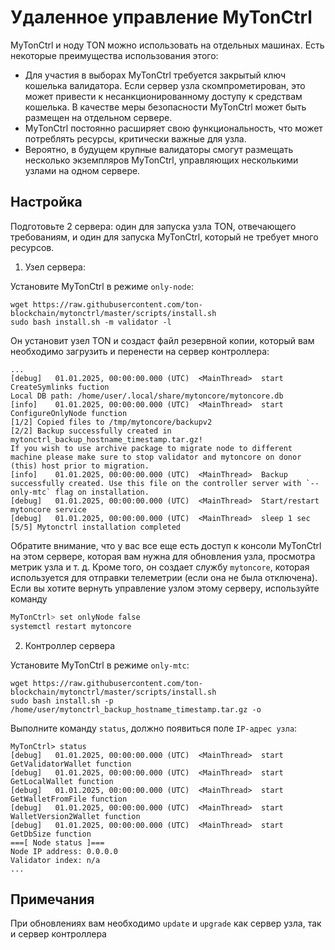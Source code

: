 # Удаленное управление MyTonCtrl

MyTonCtrl и ноду TON можно использовать на отдельных машинах. Есть некоторые преимущества использования этого:

- Для участия в выборах MyTonCtrl требуется закрытый ключ кошелька валидатора. Если сервер узла скомпрометирован, это может привести к несанкционированному доступу к средствам кошелька. В качестве меры безопасности MyTonCtrl может быть размещен на отдельном сервере.
- MyTonCtrl постоянно расширяет свою функциональность, что может потреблять ресурсы, критически важные для узла.
- Вероятно, в будущем крупные валидаторы смогут размещать несколько экземпляров MyTonCtrl, управляющих несколькими узлами на одном сервере.

## Настройка

Подготовьте 2 сервера: один для запуска узла TON, отвечающего требованиям, и один для запуска MyTonCtrl, который не требует много ресурсов.

1. Узел сервера:

Установите MyTonCtrl в режиме `only-node`:

```
wget https://raw.githubusercontent.com/ton-blockchain/mytonctrl/master/scripts/install.sh
sudo bash install.sh -m validator -l
```

Он установит узел TON и создаст файл резервной копии, который вам необходимо загрузить и перенести на сервер контроллера:

```log
...
[debug]   01.01.2025, 00:00:00.000 (UTC)  <MainThread>  start CreateSymlinks fuction
Local DB path: /home/user/.local/share/mytoncore/mytoncore.db
[info]    01.01.2025, 00:00:00.000 (UTC)  <MainThread>  start ConfigureOnlyNode function
[1/2] Copied files to /tmp/mytoncore/backupv2
[2/2] Backup successfully created in mytonctrl_backup_hostname_timestamp.tar.gz!
If you wish to use archive package to migrate node to different machine please make sure to stop validator and mytoncore on donor (this) host prior to migration.
[info]    01.01.2025, 00:00:00.000 (UTC)  <MainThread>  Backup successfully created. Use this file on the controller server with `--only-mtc` flag on installation.
[debug]   01.01.2025, 00:00:00.000 (UTC)  <MainThread>  Start/restart mytoncore service
[debug]   01.01.2025, 00:00:00.000 (UTC)  <MainThread>  sleep 1 sec
[5/5] Mytonctrl installation completed
```

Обратите внимание, что у вас все еще есть доступ к консоли MyTonCtrl на этом сервере, которая вам нужна для обновления узла, просмотра метрик узла и т. д.
Кроме того, он создает службу `mytoncore`, которая используется для отправки телеметрии (если она не была отключена).
Если вы хотите вернуть управление узлом этому серверу, используйте команду

```bash
MyTonCtrl> set onlyNode false
systemctl restart mytoncore
```

2. Контроллер сервера

Установите MyTonCtrl в режиме `only-mtc`:

```
wget https://raw.githubusercontent.com/ton-blockchain/mytonctrl/master/scripts/install.sh
sudo bash install.sh -p /home/user/mytonctrl_backup_hostname_timestamp.tar.gz -o
```

Выполните команду `status`, должно появиться поле `IP-адрес узла`:

```log
MyTonCtrl> status
[debug]   01.01.2025, 00:00:00.000 (UTC)  <MainThread>  start GetValidatorWallet function
[debug]   01.01.2025, 00:00:00.000 (UTC)  <MainThread>  start GetLocalWallet function
[debug]   01.01.2025, 00:00:00.000 (UTC)  <MainThread>  start GetWalletFromFile function
[debug]   01.01.2025, 00:00:00.000 (UTC)  <MainThread>  start WalletVersion2Wallet function
[debug]   01.01.2025, 00:00:00.000 (UTC)  <MainThread>  start GetDbSize function
===[ Node status ]===
Node IP address: 0.0.0.0
Validator index: n/a
...
```

## Примечания

При обновлениях вам необходимо `update` и `upgrade` как сервер узла, так и сервер контроллера
